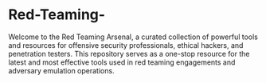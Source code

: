 # Red-Teaming-
Welcome to the Red Teaming Arsenal, a curated collection of powerful tools and resources for offensive security professionals, ethical hackers, and penetration testers. This repository serves as a one-stop resource for the latest and most effective tools used in red teaming engagements and adversary emulation operations.
